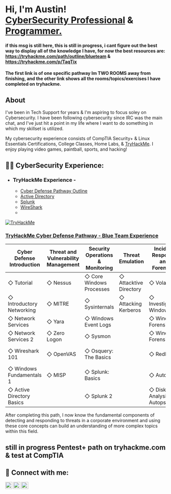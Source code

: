 <h1>Hi, I'm Austin! <br><a href="https://www.linkedin.com/in/austin-kruse-06454b124/">CyberSecurity Professional</a> & <a href="https://github.com/AustinKruse">Programmer.</a></h1>

#### if this msg is still here, this is still in progress, i cant figure out the best way to display all of the knowledge I have, for now the best resources are: https://tryhackme.com/path/outline/blueteam & https://tryhackme.com/p/TaqTix
#### The first link is of one specific pathway Im TWO ROOMS away from finishing, and the other link shows all the rooms/topics/exercises I have completed on tryhackme.

<h2>About</h2>
I've been in Tech Support for years & I'm aspiring to focus soley on Cybersecurity.  I have been following cybersecurity since IRC was the main chat, and I've just hit a point in my life where I want to do something in which my skillset is utilized.  

My cybersecurity experience consists of CompTIA Security+ & Linux Essentials Certifications, College Classes, Home Labs, & [TryHackMe](https://tryhackme.com/p/TaqTix).  I enjoy playing video games, paintball, sports, and hacking! 

<h2>👨‍💻 CyberSecurity Experience:</h2>

- ### TryHackMe Experience - 
  - [Cyber Defense Pathway Outline](https://tryhackme.com/path/outline/blueteam)
  - [Active Directory](https://tryhackme.com/r/room/attacktivedirectory)
  - [Splunk](https://tryhackme.com/r/room/splunk2gcd5)
  - [WireShark](https://tryhackme.com/r/room/wireshark)
  - 
<p><a href="https://tryhackme.com/p/TaqTix"><img src="https://tryhackme-badges.s3.amazonaws.com/TaqTix.png" alt="TryHackMe"><a></p>

### [TryHackMe Cyber Defense Pathway - Blue Team Experience](https://tryhackme.com/path/outline/blueteam)

| **Cyber Defense Introduction**     | **Threat and Vulnerability Management**  | **Security Operations & Monitoring** | **Threat Emulation**                   | **Incident Response and Forensics**    | **Malware Analysis**                |
|------------------------------------|------------------------------------------|--------------------------------------|----------------------------------------|----------------------------------------|--------------------------------------|
| ◇ Tutorial                         | ◇ Nessus                                 | ◇ Core Windows Processes             | ◇ Attacktive Directory                 | ◇ Volatility                          | ◇ History of Malware                 |
| ◇ Introductory Networking          | ◇ MITRE                                  | ◇ Sysinternals                       | ◇ Attacking Kerberos                   | ◇ Investigating Windows               | ◇ MAL: Malware Introductory          |
| ◇ Network Services                 | ◇ Yara                                   | ◇ Windows Event Logs                 |                                        | ◇ Windows Forensics 1                 | ◇ MAL: Strings                       |
| ◇ Network Services 2               | ◇ Zero Logon                             | ◇ Sysmon                             |                                        | ◇ Windows Forensics 2                 | ◇ Basic Malware RE                   |
| ◇ Wireshark 101                    | ◇ OpenVAS                                | ◇ Osquery: The Basics                |                                        | ◇ Redline                             | ◇ MAL: REMnux - The Redux            |
| ◇ Windows Fundamentals 1           | ◇ MISP                                   | ◇ Splunk: Basics                     |                                        | ◇ Autopsy                             |                                      |
| ◇ Active Directory Basics          |                                          | ◇ Splunk 2                           |                                        | ◇ Disk Analysis & Autopsy             |                                      |

After completing this path, I now know the fundamental components of detecting and responding to threats in a corporate environment and using these core concepts can build an understanding of more complex topics within this field.

## still in progress Pentest+ path on tryhackme.com & test at CompTIA

<h2> 🤳 Connect with me:</h2>

[<img align="left" alt="AustinKruse | Twitter" width="22px" src="https://cdn.jsdelivr.net/npm/simple-icons@v3/icons/twitter.svg" />][twitter]
[<img align="left" alt="AustinKruse | LinkedIn" width="22px" src="https://cdn.jsdelivr.net/npm/simple-icons@v3/icons/linkedin.svg" />][linkedin]
[<img align="left" alt="AustinKruse | Instagram" width="22px" src="https://cdn.jsdelivr.net/npm/simple-icons@v3/icons/instagram.svg" />][instagram]

[twitter]: https://twitter.com/TaqTix_
[instagram]: https://www.instagram.com/taqtix_/
[linkedin]: https://www.linkedin.com/in/austin-kruse-06454b124/
<br>


<!--
**AustinKruse/AustinKruse** is a ✨ _special_ ✨ repository because its `README.md` (this file) appears on your GitHub profile.

## Hi there 👋

Here are some ideas to get you started:

- 🔭 I’m currently working on ...
- 🌱 I’m currently learning ...
- 👯 I’m looking to collaborate on ...
- 🤔 I’m looking for help with ...
- 💬 Ask me about ...
- 📫 How to reach me: ...
- 😄 Pronouns: ...
- ⚡ Fun fact: ...
-->
